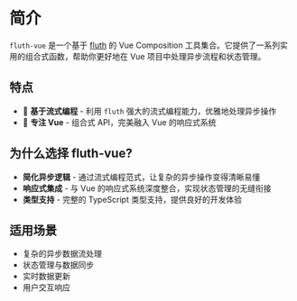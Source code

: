 # 简介

`fluth-vue` 是一个基于 [fluth](https://fluthjs.github.io/fluth-doc/index.html) 的 Vue Composition 工具集合。它提供了一系列实用的组合式函数，帮助你更好地在 Vue 项目中处理异步流程和状态管理。

## 特点

- 🌊 **基于流式编程** - 利用 `fluth` 强大的流式编程能力，优雅地处理异步操作
- 🎯 **专注 Vue** - 组合式 API，完美融入 Vue 的响应式系统

## 为什么选择 fluth-vue?

- **简化异步逻辑** - 通过流式编程范式，让复杂的异步操作变得清晰易懂
- **响应式集成** - 与 Vue 的响应式系统深度整合，实现状态管理的无缝衔接
- **类型支持** - 完整的 TypeScript 类型支持，提供良好的开发体验

## 适用场景

- 复杂的异步数据流处理
- 状态管理与数据同步
- 实时数据更新
- 用户交互响应

